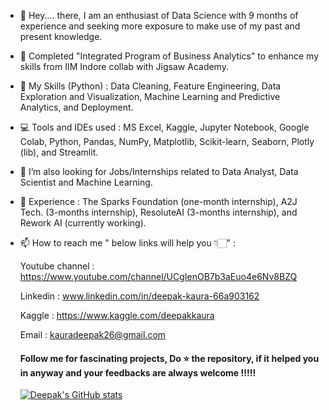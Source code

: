 - 👋 Hey.... there, I am an enthusiast of Data Science with 9 months of experience and seeking more exposure to make use of my past and present knowledge.  
- 👀 Completed "Integrated Program of Business Analytics" to enhance my skills from IIM Indore collab with Jigsaw Academy.   
- 🌱 My Skills (Python) : Data Cleaning, Feature Engineering, Data Exploration and Visualization, Machine Learning and Predictive Analytics, and Deployment.
- 💻 Tools and IDEs used : MS Excel, Kaggle, Jupyter Notebook, Google Colab, Python, Pandas, NumPy, Matplotlib, Scikit-learn, Seaborn, Plotly (lib), and Streamlit.
- 💞️ I’m also looking for Jobs/Internships related to Data Analyst, Data Scientist and Machine Learning.
- 🎊 Experience : The Sparks Foundation (one-month internship), A2J Tech. (3-months internship), ResoluteAI (3-months internship), and Rework AI (currently working).
- 📫 How to reach me " below links will help you 👇🏻" :

  Youtube channel : https://www.youtube.com/channel/UCgIenOB7b3aEuo4e6Nv8BZQ
  
  Linkedin : www.linkedin.com/in/deepak-kaura-66a903162
  
  Kaggle : https://www.kaggle.com/deepakkaura
  
  Email : kauradeepak26@gmail.com
  
  #### Follow me for fascinating projects, Do ⭐ the repository, if it helped you in anyway and your feedbacks are always welcome !!!!!
  
  
  [![Deepak's GitHub stats](https://github-readme-stats.vercel.app/api?username=deepak7642)](https://github.com/deepak7642/github-readme-stats)

<!---
deepak7642/deepak7642 is a ✨ special ✨ repository because its `README.md` (this file) appears on your GitHub profile.
You can click the Preview link to take a look at your changes.
--->
